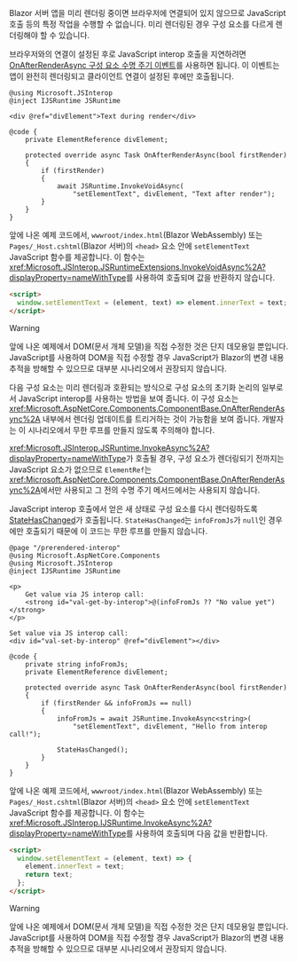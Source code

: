 Blazor 서버 앱을 미리 렌더링 중이면 브라우저에 연결되어 있지 않으므로 JavaScript 호출 등의 특정 작업을 수행할 수 없습니다. 미리 렌더링된 경우 구성 요소를 다르게 렌더링해야 할 수 있습니다.

브라우저와의 연결이 설정된 후로 JavaScript interop 호출을 지연하려면 [OnAfterRenderAsync 구성 요소 수명 주기 이벤트](xref:blazor/components/lifecycle#after-component-render)를 사용하면 됩니다. 이 이벤트는 앱이 완전히 렌더링되고 클라이언트 연결이 설정된 후에만 호출됩니다.

```cshtml
@using Microsoft.JSInterop
@inject IJSRuntime JSRuntime

<div @ref="divElement">Text during render</div>

@code {
    private ElementReference divElement;

    protected override async Task OnAfterRenderAsync(bool firstRender)
    {
        if (firstRender)
        {
            await JSRuntime.InvokeVoidAsync(
                "setElementText", divElement, "Text after render");
        }
    }
}
```

앞에 나온 예제 코드에서, `wwwroot/index.html`(Blazor WebAssembly) 또는 `Pages/_Host.cshtml`(Blazor 서버)의 `<head>` 요소 안에 `setElementText` JavaScript 함수를 제공합니다. 이 함수는 <xref:Microsoft.JSInterop.JSRuntimeExtensions.InvokeVoidAsync%2A?displayProperty=nameWithType>를 사용하여 호출되며 값을 반환하지 않습니다.

```html
<script>
  window.setElementText = (element, text) => element.innerText = text;
</script>
```

> [!WARNING]
> 앞에 나온 예제에서 DOM(문서 개체 모델)을 직접 수정한 것은 단지 데모용일 뿐입니다. JavaScript를 사용하여 DOM을 직접 수정할 경우 JavaScript가 Blazor의 변경 내용 추적을 방해할 수 있으므로 대부분 시나리오에서 권장되지 않습니다.

다음 구성 요소는 미리 렌더링과 호환되는 방식으로 구성 요소의 초기화 논리의 일부로서 JavaScript interop를 사용하는 방법을 보여 줍니다. 이 구성 요소는 <xref:Microsoft.AspNetCore.Components.ComponentBase.OnAfterRenderAsync%2A> 내부에서 렌더링 업데이트를 트리거하는 것이 가능함을 보여 줍니다. 개발자는 이 시나리오에서 무한 루프를 만들지 않도록 주의해야 합니다.

<xref:Microsoft.JSInterop.JSRuntime.InvokeAsync%2A?displayProperty=nameWithType>가 호출될 경우, 구성 요소가 렌더링되기 전까지는 JavaScript 요소가 없으므로 `ElementRef`는 <xref:Microsoft.AspNetCore.Components.ComponentBase.OnAfterRenderAsync%2A>에서만 사용되고 그 전의 수명 주기 메서드에서는 사용되지 않습니다.

JavaScript interop 호출에서 얻은 새 상태로 구성 요소를 다시 렌더링하도록 [StateHasChanged](xref:blazor/components/lifecycle#state-changes)가 호출됩니다. `StateHasChanged`는 `infoFromJs`가 `null`인 경우에만 호출되기 때문에 이 코드는 무한 루프를 만들지 않습니다.

```cshtml
@page "/prerendered-interop"
@using Microsoft.AspNetCore.Components
@using Microsoft.JSInterop
@inject IJSRuntime JSRuntime

<p>
    Get value via JS interop call:
    <strong id="val-get-by-interop">@(infoFromJs ?? "No value yet")</strong>
</p>

Set value via JS interop call:
<div id="val-set-by-interop" @ref="divElement"></div>

@code {
    private string infoFromJs;
    private ElementReference divElement;

    protected override async Task OnAfterRenderAsync(bool firstRender)
    {
        if (firstRender && infoFromJs == null)
        {
            infoFromJs = await JSRuntime.InvokeAsync<string>(
                "setElementText", divElement, "Hello from interop call!");

            StateHasChanged();
        }
    }
}
```

앞에 나온 예제 코드에서, `wwwroot/index.html`(Blazor WebAssembly) 또는 `Pages/_Host.cshtml`(Blazor 서버)의 `<head>` 요소 안에 `setElementText` JavaScript 함수를 제공합니다. 이 함수는 <xref:Microsoft.JSInterop.IJSRuntime.InvokeAsync%2A?displayProperty=nameWithType>를 사용하여 호출되며 다음 값을 반환합니다.

```html
<script>
  window.setElementText = (element, text) => {
    element.innerText = text;
    return text;
  };
</script>
```

> [!WARNING]
> 앞에 나온 예제에서 DOM(문서 개체 모델)을 직접 수정한 것은 단지 데모용일 뿐입니다. JavaScript를 사용하여 DOM을 직접 수정할 경우 JavaScript가 Blazor의 변경 내용 추적을 방해할 수 있으므로 대부분 시나리오에서 권장되지 않습니다.
